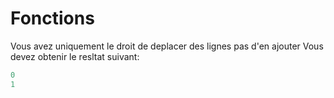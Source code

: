 # Fonctions

Vous avez uniquement le droit de deplacer des lignes pas d'en ajouter
Vous devez obtenir le resltat suivant:
```javascript
0
1
```
